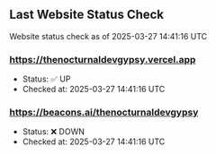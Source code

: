 ## Last Website Status Check

<!-- GitHub Action will update the section below -->
Website status check as of 2025-03-27 14:41:16 UTC

### https://thenocturnaldevgypsy.vercel.app
- Status: ✅ UP
- Checked at: 2025-03-27 14:41:16 UTC

### https://beacons.ai/thenocturnaldevgypsy
- Status: ❌ DOWN
- Checked at: 2025-03-27 14:41:16 UTC


<!-- End of GitHub Action update section -->
